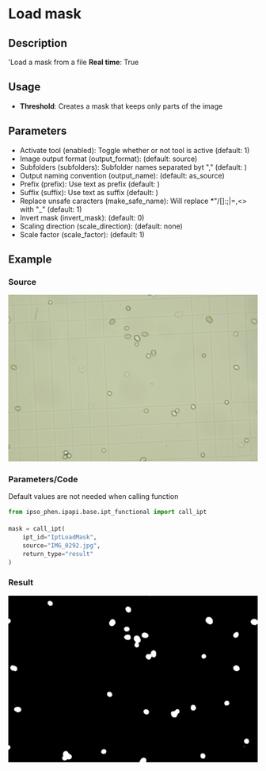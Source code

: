 # Load mask

## Description

'Load a mask from a file
**Real time**: True

## Usage

- **Threshold**: Creates a mask that keeps only parts of the image

## Parameters

- Activate tool (enabled): Toggle whether or not tool is active (default: 1)
- Image output format (output_format):  (default: source)
- Subfolders (subfolders): Subfolder names separated byt "," (default: )
- Output naming convention (output_name):  (default: as_source)
- Prefix (prefix): Use text as prefix (default: )
- Suffix (suffix): Use text as suffix (default: )
- Replace unsafe caracters (make_safe_name): Will replace *"/\[]:;|=,<> with "_" (default: 1)
- Invert mask (invert_mask):  (default: 0)
- Scaling direction (scale_direction):  (default: none)
- Scale factor (scale_factor):  (default: 1)

## Example

### Source

![Source image](images/IMG_0292.jpg)

### Parameters/Code

Default values are not needed when calling function

```python
from ipso_phen.ipapi.base.ipt_functional import call_ipt

mask = call_ipt(
    ipt_id="IptLoadMask",
    source="IMG_0292.jpg",
    return_type="result"
)
```

### Result

![Result image](images/ipt_Load_mask.jpg)
